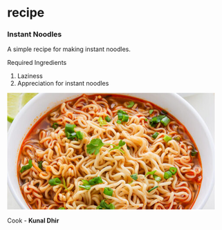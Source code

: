 # recipe

### Instant Noodles
A simple recipe for making instant noodles.

Required Ingredients 
1. Laziness
2. Appreciation for instant noodles

![instant noodles](recipe.jpg)

Cook - **Kunal Dhir**
